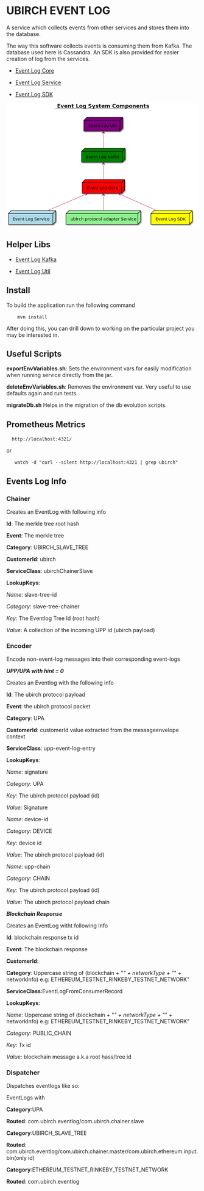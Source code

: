 # UBIRCH EVENT LOG

A service which collects events from other services and stores them into the database.

The way this software collects events is consuming them from Kafka. The database used here is Cassandra.
An SDK is also provided for easier creation of log from the services.

* [Event Log Core](https://github.com/ubirch/ubirch-event-log/blob/master/event-log-core)

* [Event Log Service](https://github.com/ubirch/ubirch-event-log/blob/master/event-log-service)

* [Event Log SDK](https://github.com/ubirch/ubirch-event-log/blob/master/event-log-sdk)

![Event Log Components](https://raw.githubusercontent.com/ubirch/ubirch-event-log/1.2.x/.images/generalParts1.2.0.png "Event Log Components")


## Helper Libs

* [Event Log Kafka](https://github.com/ubirch/ubirch-event-log/tree/1.2.x/event-log-kafka)

* [Event Log Util](https://github.com/ubirch/ubirch-event-log/tree/1.2.x/event-log-util)


## Install

To build the application run the following command

```
    mvn install
```

After doing this, you can drill down to working on the
particular project you may be interested in.

## Useful Scripts

**exportEnvVariables.sh**: Sets the environment vars for easily modification when running service directly from the jar.

**deleteEnvVariables.sh**: Removes the environment var. Very useful to use defaults again and run tests.

**migrateDb.sh** Helps in the migration of the db evolution scripts.

## Prometheus Metrics

```
  http://localhost:4321/
```

  or
   
```  
   watch -d "curl --silent http://localhost:4321 | grep ubirch"
```


## Events Log Info

### Chainer

Creates an EventLog with following info

**Id**: The merkle tree root hash

**Event**: The merkle tree

**Category**: UBIRCH_SLAVE_TREE

**CustomerId**: ubirch

**ServiceClass**: ubirchChainerSlave

**LookupKeys**:

*Name*: slave-tree-id

*Category*: slave-tree-chainer

*Key*: The Eventlog Tree Id (root hash)

*Value*: A collection of the incoming UPP id (ubirch payload)


### Encoder

Encode non-event-log messages into their corresponding event-logs

***UPP/UPA with hint = 0***

Creates an Eventlog with the following info

**Id**: The ubirch protocol payload

**Event**: the ubirch protocol packet

**Category**: UPA

**CustomerId**: customerId value extracted from the messageenvelope context

**ServiceClass**: upp-event-log-entry

**LookupKeys**:

*Name*: signature

*Category*: UPA

*Key*: The ubirch protocol payload (id)

*Value*: Signature

*Name*: device-id

*Category*: DEVICE

*Key*: device id

*Value*: The ubirch protocol payload (id)

*Name*: upp-chain

*Category*: CHAIN

*Key*: The ubirch protocol payload (id)

*Value*: The ubirch protocol payload chain

***Blockchain Response***

Creates an EventLog witht following Info

**Id**: blockchain response tx id

**Event**: The blockchain response

**CustomerId**:

**Category**: Uppercase string of (blockchain + "_" + networkType + "_" + networkInfo) e.g: ETHEREUM_TESTNET_RINKEBY_TESTNET_NETWORK"

**ServiceClass**:EventLogFromConsumerRecord
 
**LookupKeys**:

*Name*: Uppercase string of (blockchain + "_" + networkType + "_" + networkInfo) e.g: ETHEREUM_TESTNET_RINKEBY_TESTNET_NETWORK"

*Category*: PUBLIC_CHAIN

*Key*: Tx id

*Value*: blockchain message a.k.a root hass/tree id


### Dispatcher


Dispatches eventlogs like so:

EventLogs with

**Category**:UPA

**Routed**: com.ubirch.eventlog/com.ubirch.chainer.slave


**Category**:UBIRCH_SLAVE_TREE

**Routed**: com.ubirch.eventlog/com.ubirch.chainer.master/com.ubirch.ethereum.input.bin(only id)

**Category**:ETHEREUM_TESTNET_RINKEBY_TESTNET_NETWORK

**Routed**: com.ubirch.eventlog










